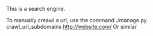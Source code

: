 This is a search engine.


To manually creawl a url, use the command
./manage.py crawl_url_subdomains http://website.com/
Or similar


